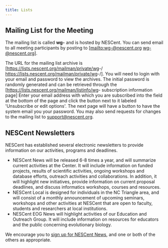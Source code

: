```yaml
---
title: Lists
---
```


Mailing List for the Meeting
----------------------------

The mailing list is called **wg-** and is hosted by NESCent. You can
send email to all meeting participants by posting to
\[[mailto:wg](mailto:wg)-@nescent.org wg-@nescent.org\].

The URL for the mailing list archive is
\[<https://lists.nescent.org/mailman/private/wg>-/
<https://lists.nescent.org/mailman/private/wg>-/\]. You will need to
login with your email and password to view the archives. The initial
password is randomly generated and can be retrieved through the
\[<https://lists.nescent.org/mailman/listinfo/wg>- subscription
information page\] Enter your email address with which you are
subscribed into the field at the bottom of the page and click the button
next to it labeled 'Unsubscribe or edit options'. The next page will
have a button to have the system email you your password. You may also
send requests for changes to the mailing list to <support@nescent.org>.

NESCent Newsletters
-------------------

NESCent has established several electronic newsletters to provide
information on our activities, programs and deadlines.

-   NESCent News will be released 6-8 times a year, and will summarize
    current activities at the Center. It will include information on
    funded projects, results of scientific activities, ongoing workshops
    and database efforts, outreach activities and collaborations. In
    addition, it will highlight new initiatives, provide information on
    current proposal deadlines, and discuss informatics workshops,
    courses and resources.
-   NESCent Local is designed for individuals in the NC Triangle area,
    and will consist of a monthly announcement of upcoming seminars,
    workshops and other activities at NESCent that are open to faculty,
    students and researchers at local institutions.
-   NESCent EOG News will highlight activities of our Education and
    Outreach Group. It will include information on resources for
    educators and the public concerning evolutionary biology.

We encourage you to [sign up for NESCent
News](http://www.nescent.org/main/contact.html), and one or both of the
others as appropriate.
